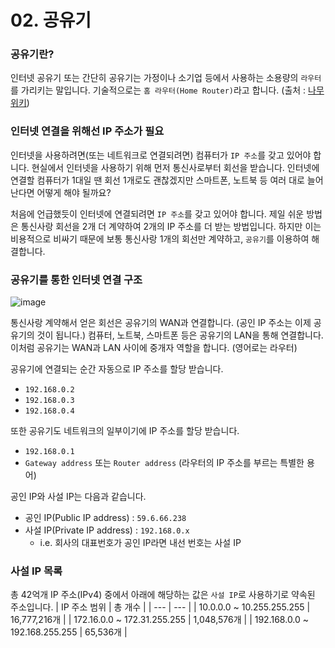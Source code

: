 # 02. 공유기

### 공유기란?
인터넷 공유기 또는 간단히 공유기는 가정이나 소기업 등에서 사용하는 소용량의 `라우터`를 가리키는 말입니다.
기술적으로는 `홈 라우터(Home Router)`라고 합니다. (출처 : [나무위키](https://namu.wiki/w/%EC%9D%B8%ED%84%B0%EB%84%B7%20%EA%B3%B5%EC%9C%A0%EA%B8%B0))

### 인터넷 연결을 위해선 IP 주소가 필요
인터넷을 사용하려면(또는 네트워크로 연결되려면) 컴퓨터가 `IP 주소`를 갖고 있어야 합니다.
현실에서 인터넷을 사용하기 위해 먼저 통신사로부터 회선을 받습니다.
인터넷에 연결할 컴퓨터가 1대일 땐 회선 1개로도 괜찮겠지만 스마트폰, 노트북 등 여러 대로 늘어난다면 어떻게 해야 될까요?

처음에 언급했듯이 인터넷에 연결되려면 `IP 주소`를 갖고 있어야 합니다.
제일 쉬운 방법은 통신사랑 회선을 2개 더 계약하여 2개의 IP 주소를 더 받는 방법입니다.
하지만 이는 비용적으로 비싸기 때문에 보통 통신사랑 1개의 회선만 계약하고, `공유기`를 이용하여 해결합니다.

### 공유기를 통한 인터넷 연결 구조
![image](https://github.com/djdjdddd/TIL/assets/126077503/22c3f493-5781-4bd4-8fbb-949036b07033)

통신사랑 계약해서 얻은 회선은 공유기의 WAN과 연결합니다. (공인 IP 주소는 이제 공유기의 것이 됩니다.)
컴퓨터, 노트북, 스마트폰 등은 공유기의 LAN을 통해 연결합니다.
이처럼 공유기는 WAN과 LAN 사이에 중개자 역할을 합니다. (영어로는 라우터)

공유기에 연결되는 순간 자동으로 IP 주소를 할당 받습니다.
- `192.168.0.2`
- `192.168.0.3`
- `192.168.0.4`

또한 공유기도 네트워크의 일부이기에 IP 주소를 할당 받습니다.
- `192.168.0.1`
- `Gateway address` 또는 `Router address` (라우터의 IP 주소를 부르는 특별한 용어)

공인 IP와 사설 IP는 다음과 같습니다.
- 공인 IP(Public IP address) : `59.6.66.238`
- 사설 IP(Private IP address) : `192.168.0.x`
  - i.e. 회사의 대표번호가 공인 IP라면 내선 번호는 사설 IP

### 사설 IP 목록
총 42억개 IP 주소(IPv4) 중에서 아래에 해당하는 값은 `사설 IP`로 사용하기로 약속된 주소입니다.
| IP 주소 범위 | 총 개수 | 
| --- | --- | 
| 10.0.0.0 ~ 10.255.255.255 | 16,777,216개 | 
| 172.16.0.0 ~ 172.31.255.255 | 1,048,576개 | 
| 192.168.0.0 ~ 192.168.255.255 | 65,536개 |
